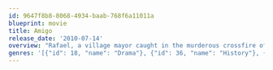 ```yaml
---
id: 9647f8b8-8068-4934-baab-768f6a11011a
blueprint: movie
title: Amigo
release_date: '2010-07-14'
overview: "Rafael, a village mayor caught in the murderous crossfire of the Philippine-American War. When U.S. troops occupy his village, Rafael comes under pressure from a tough-as-nails officer to help the Americans in their hunt for Filipino guerilla fighters. But Rafael's brother is the head of the local guerillas, and considers anyone who cooperates with the Americans to be a traitor. Rafael quickly finds himself forced to make the impossible, potentially deadly decisions faced by ordinary civilians in an occupied country."
genres: '[{"id": 18, "name": "Drama"}, {"id": 36, "name": "History"}, {"id": 10752, "name": "War"}]'
---
```

